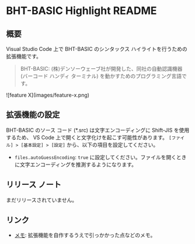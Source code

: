 # BHT-BASIC Highlight README

## 概要

Visual Studio Code 上で BHT-BASIC のシンタックス ハイライトを行うための拡張機能です。

> BHT-BASIC: (株)デンソーウェーブ社が開発した、同社の自動認識機器 (バーコード ハンディ ターミナル) を動かすためのプログラミング言語です。

\!\[feature X\]\(images/feature-x.png\)

## 拡張機能の設定

BHT-BASIC のソース コード (*.src) は文字エンコーディングに Shift-JIS を使用するため、 VS Code 上で開くと文字化けを起こす可能性があります。
`[ファイル] > [基本設定] > [設定]` から、以下の項目を設定してください。

* `files.autoGuessEncoding`: `true` に設定してください。ファイルを開くときに文字エンコーディングを推測するようになります。

## リリース ノート

まだリリースされていません。

## リンク

* [メモ](memo.md): 拡張機能を自作するうえで引っかかった点などのメモ。
